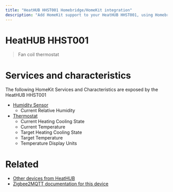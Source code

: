 ```yaml
---
title: "HeatHUB HHST001 Homebridge/HomeKit integration"
description: "Add HomeKit support to your HeatHUB HHST001, using Homebridge, Zigbee2MQTT and homebridge-z2m."
---
```

<!---
This file has been GENERATED using src/docgen/docgen.ts
DO NOT EDIT THIS FILE MANUALLY!
-->
# HeatHUB HHST001
> Fan coil thermostat


# Services and characteristics
The following HomeKit Services and Characteristics are exposed by
the HeatHUB HHST001

* [Humidity Sensor](../../sensors.md)
  * Current Relative Humidity
* [Thermostat](../../climate.md)
  * Current Heating Cooling State
  * Current Temperature
  * Target Heating Cooling State
  * Target Temperature
  * Temperature Display Units


# Related
* [Other devices from HeatHUB](../index.md#heathub)
* [Zigbee2MQTT documentation for this device](https://www.zigbee2mqtt.io/devices/HHST001.html)
